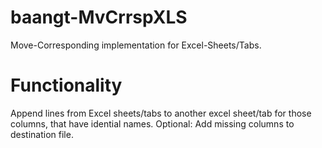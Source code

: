 # baangt-MvCrrspXLS

Move-Corresponding implementation for Excel-Sheets/Tabs.

# Functionality

Append lines from Excel sheets/tabs to another excel sheet/tab for those columns, that have
idential names. Optional: Add missing columns to destination file.


